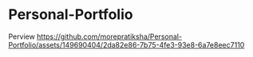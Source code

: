 # Personal-Portfolio
Perview
https://github.com/morepratiksha/Personal-Portfolio/assets/149690404/2da82e86-7b75-4fe3-93e8-6a7e8eec7110

